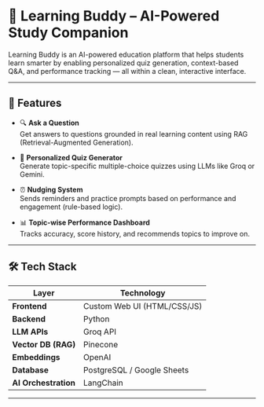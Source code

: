 # 🤖 Learning Buddy – AI-Powered Study Companion

Learning Buddy is an AI-powered education platform that helps students learn smarter by enabling personalized quiz generation, context-based Q&A, and performance tracking — all within a clean, interactive interface.

---

## 🚀 Features

- 🔍 **Ask a Question**  
  Get answers to questions grounded in real learning content using RAG (Retrieval-Augmented Generation).

- 🧠 **Personalized Quiz Generator**  
  Generate topic-specific multiple-choice quizzes using LLMs like Groq or Gemini.

- ⏰ **Nudging System**  
  Sends reminders and practice prompts based on performance and engagement (rule-based logic).

- 📊 **Topic-wise Performance Dashboard**  
  Tracks accuracy, score history, and recommends topics to improve on.

---

## 🛠️ Tech Stack

| Layer                  | Technology                         |
|------------------------|-------------------------------------|
| **Frontend**           | Custom Web UI (HTML/CSS/JS)         |
| **Backend**            | Python                              |
| **LLM APIs**           | Groq API                            |
| **Vector DB (RAG)**    | Pinecone                            |
| **Embeddings**         | OpenAI                              |
| **Database**           | PostgreSQL / Google Sheets          |
| **AI Orchestration**   | LangChain                           |

---

